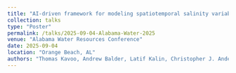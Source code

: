 ```yaml
---
title: "AI-driven framework for modeling spatiotemporal salinity variability in deltaic systems"
collection: talks
type: "Poster"
permalink: /talks/2025-09-04-Alabama-Water-2025
venue: "Alabama Water Resources Conference"
date: 2025-09-04
location: "Orange Beach, AL"
authors: "Thomas Kavoo, Andrew Balder, Latif Kalin, Christopher J. Anderson, Sanjiv Kumar"
---
```

